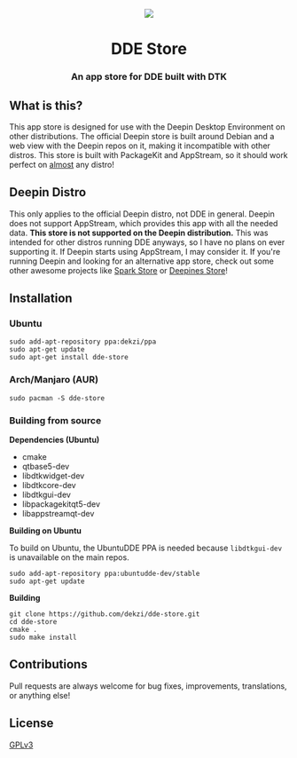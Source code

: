 <p align="center"><img src="https://user-images.githubusercontent.com/56656996/99621835-b2d8dc80-29dd-11eb-8183-987e80f8b3a7.png"></p>
<h1 align="center">DDE Store</h1>
<h3 align="center">An app store for DDE built with DTK</h3>

## What is this?

This app store is designed for use with the Deepin Desktop Environment on other distributions. The official Deepin store is built around Debian and a web view with the Deepin repos on it, making it incompatible with other distros. This store is built with PackageKit and AppStream, so it should work perfect on [almost](#deepin-distro) any distro!

## Deepin Distro

This only applies to the official Deepin distro, not DDE in general. Deepin does not support AppStream, which provides this app with all the needed data. **This store is not supported on the Deepin distribution.** This was intended for other distros running DDE anyways, so I have no plans on ever supporting it. If Deepin starts using AppStream, I may consider it. If you're running Deepin and looking for an alternative app store, check out some other awesome projects like [Spark Store](https://www.spark-app.store) or [Deepines Store](https://deepines.com)!

## Installation
### Ubuntu
```
sudo add-apt-repository ppa:dekzi/ppa
sudo apt-get update
sudo apt-get install dde-store
```

### Arch/Manjaro (AUR)
```
sudo pacman -S dde-store
```

### Building from source
**Dependencies (Ubuntu)**
- cmake
- qtbase5-dev
- libdtkwidget-dev
- libdtkcore-dev
- libdtkgui-dev
- libpackagekitqt5-dev
- libappstreamqt-dev

**Building on Ubuntu**

To build on Ubuntu, the UbuntuDDE PPA is needed because `libdtkgui-dev` is unavailable on the main repos.
```
sudo add-apt-repository ppa:ubuntudde-dev/stable
sudo apt-get update
```

**Building**
```
git clone https://github.com/dekzi/dde-store.git
cd dde-store
cmake .
sudo make install
```

## Contributions
Pull requests are always welcome for bug fixes, improvements, translations, or anything else!

## License
[GPLv3](LICENSE)
